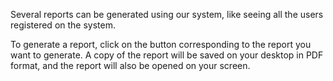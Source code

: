 Several reports can be generated using our system, like seeing all the users registered on the system.

To generate a report, click on the button corresponding to the report you want to generate. A copy of the report will be saved on your desktop in PDF format, and the report will also be opened on your screen.
